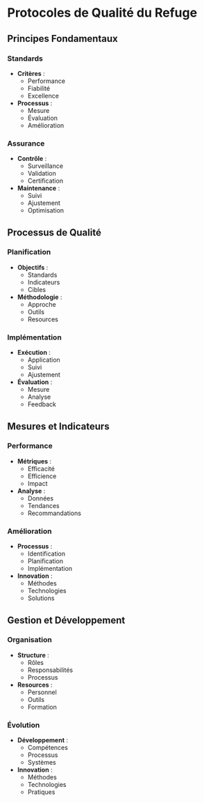 # Protocoles de Qualité du Refuge

## Principes Fondamentaux

### Standards
- **Critères** :
  - Performance
  - Fiabilité
  - Excellence
- **Processus** :
  - Mesure
  - Évaluation
  - Amélioration

### Assurance
- **Contrôle** :
  - Surveillance
  - Validation
  - Certification
- **Maintenance** :
  - Suivi
  - Ajustement
  - Optimisation

## Processus de Qualité

### Planification
- **Objectifs** :
  - Standards
  - Indicateurs
  - Cibles
- **Méthodologie** :
  - Approche
  - Outils
  - Resources

### Implémentation
- **Exécution** :
  - Application
  - Suivi
  - Ajustement
- **Évaluation** :
  - Mesure
  - Analyse
  - Feedback

## Mesures et Indicateurs

### Performance
- **Métriques** :
  - Efficacité
  - Efficience
  - Impact
- **Analyse** :
  - Données
  - Tendances
  - Recommandations

### Amélioration
- **Processus** :
  - Identification
  - Planification
  - Implémentation
- **Innovation** :
  - Méthodes
  - Technologies
  - Solutions

## Gestion et Développement

### Organisation
- **Structure** :
  - Rôles
  - Responsabilités
  - Processus
- **Resources** :
  - Personnel
  - Outils
  - Formation

### Évolution
- **Développement** :
  - Compétences
  - Processus
  - Systèmes
- **Innovation** :
  - Méthodes
  - Technologies
  - Pratiques 